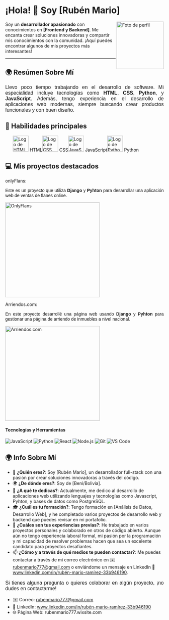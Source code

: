 # ¡Hola! 👋 Soy [Rubén Mario]

<img src="https://github.com/user-attachments/assets/651830df-0ca3-46a7-bf3e-f61b2d0e1a1b" alt="Foto de perfil" align="right" width="150px"/>

Soy un **desarrollador apasionado** con conocimientos en **[Frontend y Backend]**. Me encanta crear soluciones innovadoras y compartir mis conocimientos con la comunidad. ¡Aquí puedes encontrar algunos de mis proyectos más interesantes!

---

## 🌍 **Resúmen Sobre Mí**

<p style="font-family: 'Arial'; font-size: 16px; text-align: justify;">
  Llevo poco tiempo trabajando en el desarrollo de software. 
  Mi especialidad incluye tecnologías como <strong>HTML</strong>, <strong>CSS</strong>, <strong>Python</strong>, 
  y <strong>JavaScript</strong>. Además, tengo experiencia en el desarrollo de aplicaciones web modernas, 
  siempre buscando crear productos funcionales y con buen diseño.
</p>

## 🚀 **Habilidades principales**
<ul style="display: flex; list-style: none;"> <li><img src="https://upload.wikimedia.org/wikipedia/commons/thumb/6/61/HTML5_logo_and_wordmark.svg/512px-HTML5_logo_and_wordmark.svg.png" alt="Logo de HTML" width="50px"/> HTML</li>   <li><img src="https://encrypted-tbn0.gstatic.com/images?q=tbn:ANd9GcQtSYqk5aKm893xwz9bikSapmBMxpIPBnGqi4cIgB0O8E50ooF6JzXzQDy1erHzVK4gf8w&usqp=CAU" alt="Logo de CSS" width="50px"/> CSS</li>   <li><img src="https://upload.wikimedia.org/wikipedia/commons/6/6a/JavaScript-logo.png" alt="Logo de JavaScript" width="50px"/> JavaScript</li> <li><img src="https://upload.wikimedia.org/wikipedia/commons/thumb/c/c3/Python-logo-notext.svg/1869px-Python-logo-notext.svg.png" alt="Logo de Python" width="50px"/> Python</li> </ul>

## 💻 **Mis proyectos destacados**

onlyFlans:
<p style="font-family: 'Arial'; font-size: 14px; text-align: justify;"> Este es un proyecto que utiliza <strong>Django</strong> y <strong>Pyhton</strong> para desarrollar una aplicación web de ventas de flanes online. </p> <img src="[https://github.com/XR-Ruben/onlyflans.git]" alt="OnlyFlans" width="300px"/>

Arriendos.com:
<p style="font-family: 'Arial'; font-size: 14px; text-align: justify;"> En este proyecto desarrollé una página web usando <strong>Django</strong> y <strong>Pyhton</strong> para gestionar una página de arriendo de inmuebles a nivel nacional. </p> <img src="https://github.com/XR-Ruben/PROJECT_M7.git" alt="Arriendos.com" width="300px"/>


#### Tecnologías y Herramientas
![JavaScript](https://img.shields.io/badge/-JavaScript-F7DF1E?logo=javascript&logoColor=black&style=for-the-badge)
![Python](https://img.shields.io/badge/-Python-3776AB?logo=python&logoColor=white&style=for-the-badge)
![React](https://img.shields.io/badge/-React-61DAFB?logo=react&logoColor=white&style=for-the-badge)
![Node.js](https://img.shields.io/badge/-Node.js-339933?logo=node.js&logoColor=white&style=for-the-badge)
![Git](https://img.shields.io/badge/-Git-F05032?logo=git&logoColor=white&style=for-the-badge)
![VS Code](https://img.shields.io/badge/-VS_Code-007ACC?logo=visual-studio-code&logoColor=white&style=for-the-badge)




## 🌍 **Info Sobre Mí**

- 👋 **¿Quién eres?**: Soy [Rubén  Mario], un desarrollador full-stack con una pasión por crear soluciones innovadoras a través del código.
- 🌍 **¿De dónde eres?**: Soy de [Beni/Bolivia].
- 💼 **¿A qué te dedicas?**: Actualmente, me dedico al desarrollo de aplicaciones web utilizando lenguajes y tecnologías como Javascript, Pyhton, y bases de datos como PostgreSQL.
- 🎓 **¿Cuál es tu formación?**: Tengo formación en [Análisis de Datos, Desarrollo Web], y he completado varios proyectos de desarrollo web y backend que puedes revisar en mi portafolio.
- 🔧 **¿Cuáles son tus experiencias previas?**: He trabajado en varios proyectos personales y colaborado en otros de código abierto. Aunque aún no tengo experiencia laboral formal, mi pasión por la programación y mi capacidad de resolver problemas hacen que sea un excelente candidato para proyectos desafiantes.
- 📫 **¿Cómo y a través de qué medios te pueden contactar?**: Me puedes contactar a través de mi correo electrónico en ✉️ rubenmario777@gmail.com o enviándome un mensaje en LinkedIn 💼 www.linkedin.com/in/rubén-mario-ramírez-33b946190.

<p style="font-family: 'Arial'; font-size: 16px; text-align: justify;">
   Si tienes alguna pregunta o quieres colaborar en algún proyecto, ¡no dudes en contactarme!
</p>

- ✉️ Correo: rubenmario777@gmail.com
- 💼 LinkedIn: www.linkedin.com/in/rubén-mario-ramírez-33b946190
- 🌐 Página Web: rubenmario777.wixsite.com






<!--
**XR-Ruben/XR-Ruben** is a ✨ _special_ ✨ repository because its `README.md` (this file) appears on your GitHub profile.

Here are some ideas to get you started:

- 🔭 I’m currently working on ...
- 🌱 I’m currently learning ...
- 👯 I’m looking to collaborate on ...
- 🤔 I’m looking for help with ...
- 💬 Ask me about ...
- 📫 How to reach me: ...
- 😄 Pronouns: ...
- ⚡ Fun fact: ...
-->

